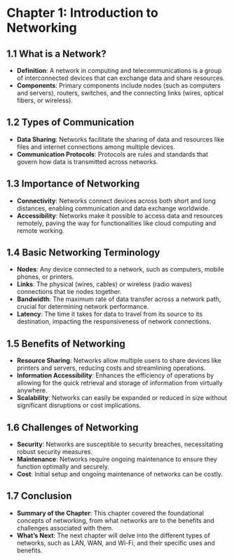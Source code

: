 # Chapter 1: Introduction to Networking

## 1.1 What is a Network?
- **Definition**: A network in computing and telecommunications is a group of interconnected devices that can exchange data and share resources.
- **Components**: Primary components include nodes (such as computers and servers), routers, switches, and the connecting links (wires, optical fibers, or wireless).

## 1.2 Types of Communication
- **Data Sharing**: Networks facilitate the sharing of data and resources like files and internet connections among multiple devices.
- **Communication Protocols**: Protocols are rules and standards that govern how data is transmitted across networks.

## 1.3 Importance of Networking
- **Connectivity**: Networks connect devices across both short and long distances, enabling communication and data exchange worldwide.
- **Accessibility**: Networks make it possible to access data and resources remotely, paving the way for functionalities like cloud computing and remote working.

## 1.4 Basic Networking Terminology
- **Nodes**: Any device connected to a network, such as computers, mobile phones, or printers.
- **Links**: The physical (wires, cables) or wireless (radio waves) connections that tie nodes together.
- **Bandwidth**: The maximum rate of data transfer across a network path, crucial for determining network performance.
- **Latency**: The time it takes for data to travel from its source to its destination, impacting the responsiveness of network connections.

## 1.5 Benefits of Networking
- **Resource Sharing**: Networks allow multiple users to share devices like printers and servers, reducing costs and streamlining operations.
- **Information Accessibility**: Enhances the efficiency of operations by allowing for the quick retrieval and storage of information from virtually anywhere.
- **Scalability**: Networks can easily be expanded or reduced in size without significant disruptions or cost implications.

## 1.6 Challenges of Networking
- **Security**: Networks are susceptible to security breaches, necessitating robust security measures.
- **Maintenance**: Networks require ongoing maintenance to ensure they function optimally and securely.
- **Cost**: Initial setup and ongoing maintenance of networks can be costly.

## 1.7 Conclusion
- **Summary of the Chapter**: This chapter covered the foundational concepts of networking, from what networks are to the benefits and challenges associated with them.
- **What’s Next**: The next chapter will delve into the different types of networks, such as LAN, WAN, and Wi-Fi, and their specific uses and benefits.

